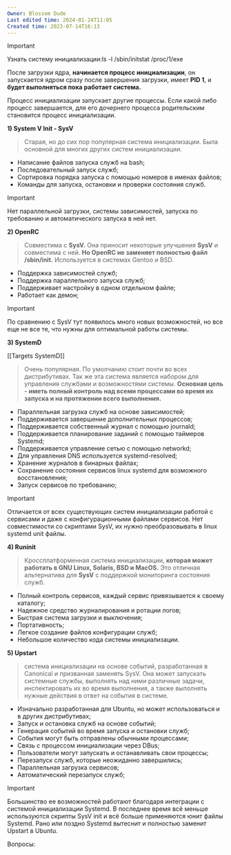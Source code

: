 ```yaml
---
Owner: Blossom Dude
Last edited time: 2024-01-24T11:05
Created time: 2023-07-14T16:13
---
```

> [!important]  
> Узнать систему инициализации:ls -l /sbin/initstat /proc/1/exe  

После загрузки ядра, **начинается процесс инициализации**, он запускается ядром сразу после завершения загрузки, имеет **PID 1**, и **будет выполняться пока работает система.**

  

Процесс инициализации запускает другие процессы. Если какой либо процесс завершается, для его дочернего процесса родительским становится процесс инициализации.

  

**1) System V Init - SysV**

> Старая, но до сих пор популярная система инициализации. Была основной для многих других систем инициализации.

- Написание файлов запуска служб на bash;
- Последовательный запуск служб;
- Сортировка порядка запуска с помощью номеров в именах файлов;
- Команды для запуска, остановки и проверки состояния служб.

> [!important]  
> Нет параллельной загрузки, системы зависимостей, запуска по требованию и автоматического запуска в ней нет.  

**2) OpenRC**

> Совместима с **SysV.** Она приносит некоторые улучшения **SysV** и совместима с ней. **Но OpenRC не заменяет полностью файл /sbin/init.** Используется в системах Gentoo и BSD.

- Поддержка зависимостей служб;
- Поддержка параллельного запуска служб;
- Поддерживает настройку в одном отдельном файле;
- Работает как демон;

> [!important]  
> По сравнению с SysV тут появилось много новых возможностей, но все еще не все те, что нужны для оптимальной работы системы.  

**3) SystemD**

[[Targets SystemD]]

> Очень популярная. По умолчанию стоит почти во всех дистрибутивах. Так же эта система является набором для управления службами и возможностями системы. **Основная цель - иметь полный контроль над всеми процессами во время их запуска и на протяжении всего выполнения.**

- Параллельная загрузка служб на основе зависимостей;
- Поддерживается завершение дополнительных процессов;
- Поддерживается собственный журнал с помощью journald;
- Поддерживается планирование заданий с помощью таймеров Systemd;
- Поддерживается управление сетью с помощью networkd;
- Для управления DNS используется systemd-resolved;
- Хранение журналов в бинарных файлах;
- Сохранение состояния сервисов linux systemd для возможного восстановления;
- Запуск сервисов по требованию;

> [!important]  
> Отличается от всех существующих систем инициализации работой с сервисами и даже с конфигурационными файлами сервисов. Нет совместимости со скриптами SysV, их нужно преобразовывать в linux systemd unit файлы.  

**4) Runinit**

> Кроссплатформенная система инициализации, **которая может работать в GNU Linux, Solaris, BSD и MacOS.** Это отличная альтернатива для **SysV** с поддержкой мониторинга состояния служб.

- Полный контроль сервисов, каждый сервис привязывается к своему каталогу;
- Надежное средство журналирования и ротации логов;
- Быстрая система загрузки и выключения;
- Портативность;
- Легкое создание файлов конфигурации служб;
- Небольшое количество кода системы инициализации.

**5) Upstart**

> система инициализации на основе событий, разработанная в Canonical и призванная заменять SysV. Она может запускать системные службы, выполнять над ними различные задачи, инспектировать их во время выполнения, а также выполнять нужные действия в ответ на события в системе.

- Изначально разработанная для Ubuntu, но может использоваться и в других дистрибутивах;
- Запуск и остановка служб на основе событий;
- Генерация событий во время запуска и остановки служб;
- События могут быть отправлены обычными процессами;
- Связь с процессом инициализации через DBus;
- Пользователи могут запускать и останавливать свои процессы;
- Перезапуск служб, которые неожиданно завершились;
- Параллельная загрузка сервисов;
- Автоматический перезапуск служб;

> [!important]  
> Большинство ее возможностей работают благодаря интеграции с системой инициализации Systemd. В последнее время всё меньше используются скрипты SysV init и всё больше применяются юнит файлы Systemd. Рано или поздно Systemd вытеснит и полностью заменит Upstart в Ubuntu.  

  

Вопросы: